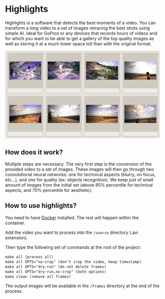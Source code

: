 # Highlights

Highlights is a software that detects the best moments of a video. You can transform a long video to a set of images retracing the best shots using simple AI. Ideal for GoPros or any devices that records hours of videos and for which you want to be able to get a gallery of the top quality images as well as storing it at a much lower space toll than with the original format.

<img src="./img/gallery.png" width="700px" />

## How does it work?

Multiple steps are necessary. The very first step is the conversion of the provided video to a set of images. These images will then go through two convolutional neural networks: one for technical aspects (blurry, on focus, etc...), and one for quality (ex: objects recognition). We keep just of small amount of images from the initial set (above 85% percentile for technical aspects, and 70% percentile for aesthetic).

## How to use highlights?

You need to have <a href="https://www.docker.com/">Docker</a> installed. The rest will happen within the container.

Add the video you want to process into the `/source` directory (.avi extension).

Then type the following set of commands at the root of the project:

```
make all (process all)
make all OPTS="no-crop" (don't crop the video, keep timestamp)
make all OPTS="dry-run" (do not delete frames)
make all OPTS="dry-run,no-crop" (both options)
make clean (remove all frames)
```

The output images will be available in the `/frames` directory at the end of the process.

